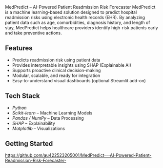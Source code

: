MedPredict – AI-Powered Patient Readmission Risk Forecaster
MedPredict is a machine learning-based solution designed to predict hospital readmission risks using electronic health records (EHR).
By analyzing patient data such as age, comorbidities, diagnosis history, and length of stay, MedPredict helps healthcare providers identify high-risk patients early and take preventive actions.
## Features
- Predicts readmission risk using patient data
- Provides interpretable insights using SHAP (Explainable AI)
- Supports proactive clinical decision-making
- Modular, scalable, and ready for integration
- Easy-to-understand visual dashboards (optional Streamlit add-on)
## Tech Stack
- *Python*
- *Scikit-learn* – Machine Learning Models
- *Pandas / NumPy* – Data Processing
- *SHAP* – Explainability
- *Matplotlib* – Visualizations
## Getting Started

https://github.com/au422523205001/MedPredict---AI-Powered-Patient-Readmission-Risk-Forecaster-
